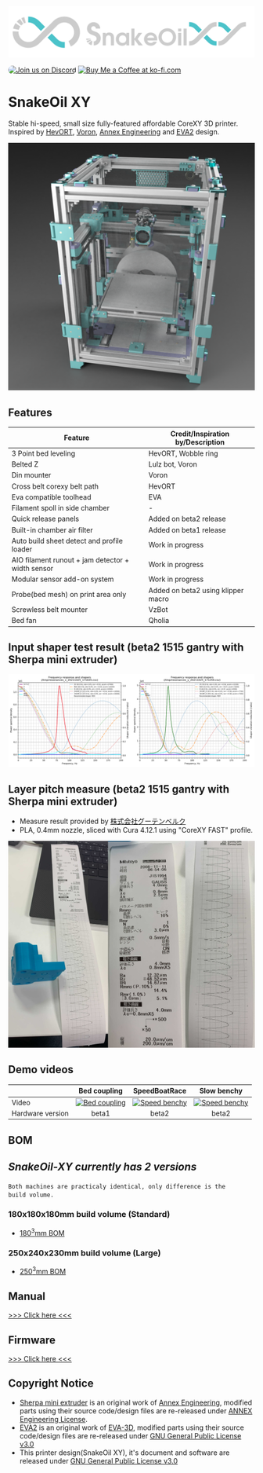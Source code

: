 ![Banner-logo](./Doc/img/banner-logo.png)

<a href="https://discord.gg/WZVP2HuAag" style="height: 40px !important;"><img src="https://discordapp.com/api/guilds/851371040566673428/widget.png?style=banner2" alt="Join us on Discord" style="height: 40px !important;width: 180px !important;border-radius: 19px !important;" ></a>
<a href='https://ko-fi.com/F1F06RMBO' target='_blank'><img height='36' style='border:0px;height:40px;' src='https://cdn.ko-fi.com/cdn/kofi2.png?v=3' border='0' alt='Buy Me a Coffee at ko-fi.com' /></a>

# SnakeOil XY

Stable hi-speed, small size fully-featured affordable CoreXY 3D printer. Inspired by [HevORT](https://miragec79.github.io/HevORT/), [Voron](https://vorondesign.com/), [Annex Engineering](https://github.com/Annex-Engineering) and [EVA2](https://main.eva-3d.page/) design.

![Render-angle](./Doc/img/angle-render.png)

## Features

<table>
    <thead>
        <tr>
            <th>Feature</th>
            <th>Credit/Inspiration by/Description</th>
        </tr>
    </thead>
    <tbody>
        <tr>
            <td>3 Point bed leveling</td>
            <td>HevORT, Wobble ring</td>
        </tr>
        <tr>
            <td>Belted Z</td>
            <td>Lulz bot, Voron</td>
        </tr>
        <tr>
            <td>Din mounter</td>
            <td>Voron</td>
        </tr>
        <tr>
            <td>Cross belt corexy belt path</td>
            <td>HevORT</td>
        </tr>
        <tr>
            <td>Eva compatible toolhead</td>
            <td>EVA</td>
        </tr>
        <tr>
            <td>Filament spoll in side chamber</td>
            <td>-</td>
        </tr>
        <tr>
            <td>Quick release panels</td>
            <td>Added on beta2 release</td>
        </tr>
        <tr>
            <td>Built-in chamber air filter</td>
            <td>Added on beta1 release</td>
        </tr>
        <tr>
            <td>Auto build sheet detect and profile loader</td>
            <td>Work in progress</td>
        </tr>
        <tr>
            <td>AIO filament runout + jam detector + width sensor</td>
            <td>Work in progress</td>
        </tr>
        <tr>
            <td>Modular sensor add-on system</td>
            <td>Work in progress</td>
        </tr>
        <tr>
            <td>Probe(bed mesh) on print area only</td>
            <td>Added on beta2 using klipper macro</td>
        </tr>
        <tr>
            <td>Screwless belt mounter</td>
            <td>VzBot</td>
        </tr>
        <tr>
            <td>Bed fan</td>
            <td>Qholia</td>
        </tr>
    </tbody>
</table>

## Input shaper test result (beta2 1515 gantry with Sherpa mini extruder)

![Shaper](./Doc/img/beta2-accel-test.png)

## Layer pitch measure (beta2 1515 gantry with Sherpa mini extruder)

- Measure result provided by [株式会社グーテンベルク](https://gutenberg.co.jp/)
- PLA, 0.4mm nozzle, sliced with Cura 4.12.1 using "CoreXY FAST" profile.

![Shaper](./Doc/img/layer-measure.png)

## Demo videos

<table>
    <thead>
        <tr>
            <th></th>
            <th align="center">Bed coupling</th>
            <th align="center">SpeedBoatRace</th>
            <th align="center">Slow benchy</th>
        </tr>
    </thead>
    <tbody>
        <tr>
            <td>Video</td>
            <td align="center"><a href="https://youtu.be/pQPhEykthEg" rel="nofollow">
            <img src="https://img.youtube.com/vi/pQPhEykthEg/0.jpg" alt="Bed coupling"/></a></td>
            <td align="center"><a href="https://youtu.be/tPoP6zmxsCY" rel="nofollow">
            <img src="https://img.youtube.com/vi/tPoP6zmxsCY/0.jpg" alt="Speed benchy"/></a></td>
            <td align="center"><a href="https://youtu.be/kLawpgAUUPE" rel="nofollow">
            <img src="https://img.youtube.com/vi/kLawpgAUUPE/0.jpg" alt="Speed benchy"/></a></td>
        </tr>
        <tr>
            <td>Hardware version</td>
            <td align="center">beta1</td>
            <td align="center">beta2</td>
            <td align="center">beta2</td>
        </tr>
    </tbody>
</table>

## BOM

## **_SnakeOil-XY currently has 2 versions_**

<code>Both machines are practicaly identical, only difference is the build volume. </code>

### 180x180x180mm build volume (Standard)

- [180<sup>3</sup>mm BOM](./Doc/BOM/bom-180.md)

### 250x240x230mm build volume (Large)

- [250<sup>3</sup>mm BOM](./Doc/BOM/bom-250.md)

## Manual

[>>> Click here <<<](./Doc/Manual/README.md)

## Firmware

[>>> Click here <<<](./Firmware/README.md)

## Copyright Notice

- [Sherpa mini extruder](https://github.com/Annex-Engineering/Sherpa_Mini-Extruder) is an original work of [Annex Engineering](https://github.com/Annex-Engineering), modified parts using their source code/design files are re-released under [ANNEX Engineering License](https://github.com/Annex-Engineering/ANNEX-Engineering-License-Agreement/blob/main/LICENSE.md).
- [EVA2](https://github.com/EVA-3D/eva-main) is an original work of [EVA-3D](https://github.com/EVA-3D), modified parts using their source code/design files are re-released under [GNU General Public License v3.0](https://github.com/EVA-3D/eva-main/blob/main/LICENSE)
- This printer design(SnakeOil XY), it's document and software are released under [GNU General Public License v3.0](https://github.com/ChipCE/SnakeOil-XY/blob/master/LICENSE)
